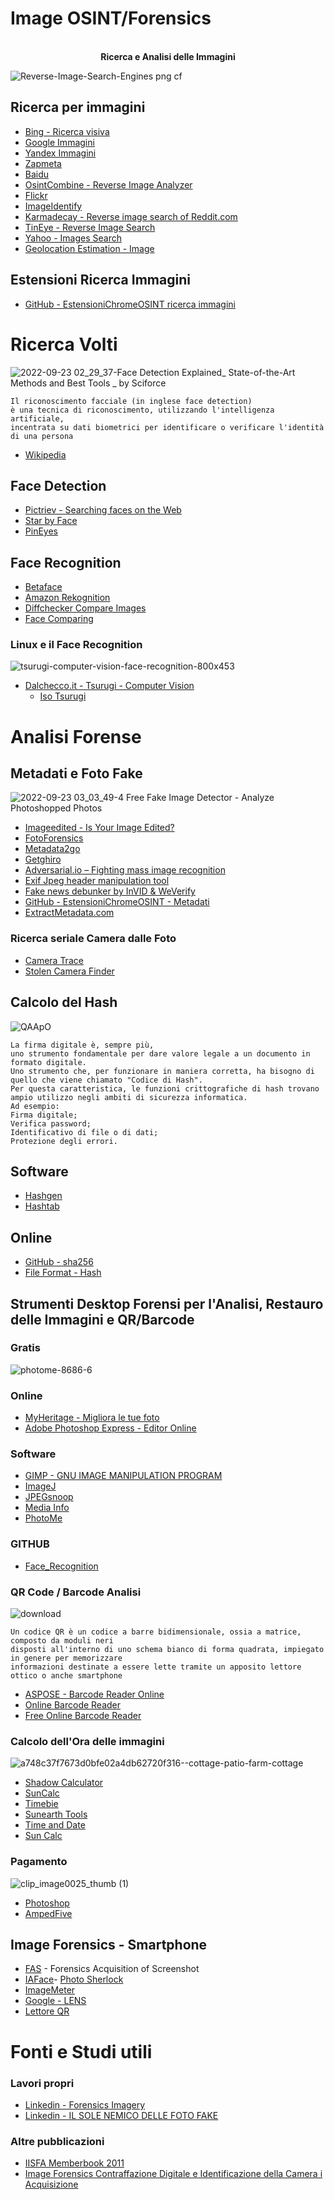 # Image OSINT/Forensics

<p align="center"><br><b> Ricerca e Analisi delle Immagini </b></p>


![Reverse-Image-Search-Engines png cf](https://user-images.githubusercontent.com/98583912/191872805-dafa7aa6-63dc-4542-a3ed-695ef1b64a0e.jpg)


## Ricerca per immagini
- [Bing - Ricerca visiva](https://www.bing.com/visualsearch?sklsharecode=4BHJRI&FORM=CLMRDR)
- [Google Immagini](https://images.google.com/)
- [Yandex Immagini](https://yandex.com/images/)
- [Zapmeta](https://www.zapmeta.com/)
- [Baidu](http://image.baidu.com/)
- [OsintCombine - Reverse Image Analyzer](https://www.osintcombine.com/reverse-image-analyzer)
- [Flickr](https://secure.flickr.com/)
- [ImageIdentify](https://www.imageidentify.com/)
- [Karmadecay - Reverse image search of Reddit.com](http://karmadecay.com/)
- [TinEye - Reverse Image Search](https://tineye.com/)
- [Yahoo - Images Search](https://images.search.yahoo.com/)
- [Geolocation Estimation - Image](https://labs.tib.eu/geoestimation/)

## Estensioni Ricerca Immagini
- [GitHub - EstensioniChromeOSINT ricerca immagini](https://github.com/CScorza/EstensioniChromeOSINT#ricerca-immagini)

# Ricerca Volti
![2022-09-23 02_29_37-Face Detection Explained_ State-of-the-Art Methods and Best Tools _ by Sciforce ](https://user-images.githubusercontent.com/98583912/191873265-de0d049f-16aa-4349-991f-2a8e054f702c.png)

```
Il riconoscimento facciale (in inglese face detection) 
è una tecnica di riconoscimento, utilizzando l'intelligenza artificiale, 
incentrata su dati biometrici per identificare o verificare l'identità di una persona
```
- [Wikipedia](https://it.wikipedia.org/wiki/Riconoscimento_facciale)


## Face Detection
- [Pictriev - Searching faces on the Web](http://www.pictriev.com/)
- [Star by Face](https://starbyface.com/)
- [PinEyes](https://pimeyes.com/en)

## Face Recognition
- [Betaface](https://betaface.com/demo_old.html)
- [Amazon Rekognition](https://eu-central-1.console.aws.amazon.com/rekognition/home?region=eu-central-1#/)
- [Diffchecker  Compare Images](https://www.diffchecker.com/image-diff/)
- [Face Comparing](https://www.faceplusplus.com/face-comparing/)

### Linux e il Face Recognition
![tsurugi-computer-vision-face-recognition-800x453](https://user-images.githubusercontent.com/98583912/191876985-ceb7162e-8e26-4ffd-82d1-dd37a62a761b.jpg)
- [Dalchecco.it - Tsurugi - Computer Vision](https://www.dalchecco.it/tsurugi-linux-lab-2019-1-download/)
   - [Iso Tsurugi](https://tsurugi-linux.org/downloads.php)

# Analisi Forense
## Metadati e Foto Fake
![2022-09-23 03_03_49-4 Free Fake Image Detector - Analyze Photoshopped Photos](https://user-images.githubusercontent.com/98583912/191875696-97fa0dcc-3f66-4af9-be43-3a65dc4096ff.jpg)

- [Imageedited - Is Your Image Edited?](http://imageedited.com/)
- [FotoForensics](https://fotoforensics.com/)
- [Metadata2go](https://www.metadata2go.com/)
- [Getghiro](http://www.getghiro.org/)
- [Adversarial.io – Fighting mass image recognition](https://adversarial.io/)
- [Exif Jpeg header manipulation tool](https://www.sentex.ca/~mwandel/jhead/)
- [Fake news debunker by InVID & WeVerify](https://chrome.google.com/webstore/detail/fake-news-debunker-by-inv/mhccpoafgdgbhnjfhkcmgknndkeenfhe?hl=it)
- [GitHub - EstensioniChromeOSINT - Metadati](https://github.com/CScorza/EstensioniChromeOSINT#metadati)
- [ExtractMetadata.com](https://www.extractmetadata.com/)

### Ricerca seriale Camera dalle Foto
- [Camera Trace](http://www.cameratrace.com/trace)
- [Stolen Camera Finder](https://www.stolencamerafinder.com/)

## Calcolo del Hash
![QAApO](https://user-images.githubusercontent.com/98583912/194880806-7c8b9a6c-c9fb-4df2-9904-172bbfa74a04.png)

```
La firma digitale è, sempre più, 
uno strumento fondamentale per dare valore legale a un documento in formato digitale. 
Uno strumento che, per funzionare in maniera corretta, ha bisogno di quello che viene chiamato "Codice di Hash".
Per questa caratteristica, le funzioni crittografiche di hash trovano ampio utilizzo negli ambiti di sicurezza informatica. 
Ad esempio:
Firma digitale;
Verifica password;
Identificativo di file o di dati;
Protezione degli errori.
```
## Software 
- [Hashgen](https://www.hashgen.it/)
- [Hashtab](https://hashtab.en.softonic.com/)

## Online 
- [GitHub - sha256](https://emn178.github.io/online-tools/sha256.html)
- [File Format - Hash](https://www.fileformat.info/tool/hash.htm)

## Strumenti Desktop Forensi per l'Analisi, Restauro delle Immagini e QR/Barcode

### Gratis
![photome-8686-6](https://user-images.githubusercontent.com/98583912/191875217-598f19b6-f93c-4a1a-ae56-4cc92aa77d80.jpg)

### Online
- [MyHeritage - Migliora le tue foto](https://www.myheritage.nl/photo-enhancer)
- [Adobe Photoshop Express - Editor Online](https://express.adobe.com/it-IT/sp/design/post/new?workflow=blank&startingMenu=photos&_branch_match_id=1099944024871950226&_branch_referrer=H4sIAAAAAAAAA8soKSkottLXT0zJT0otLkgsyi7ILy7RSywo0MvJzMvW9%2FYKCDVI8ciPyE8CAPtH04orAAAA)

### Software
- [GIMP - GNU IMAGE MANIPULATION PROGRAM](https://www.gimp.org/)
- [ImageJ](https://imagej.net/software/fiji/downloads)
- [JPEGsnoop](https://jpegsnoop.it.uptodown.com/windows)
- [Media Info](https://mediaarea.net/it/MediaInfo)
- [PhotoMe](https://www.photome.de/home_en.html)

### GITHUB
- [Face_Recognition](https://github.com/ageitgey/face_recognition)

### QR Code / Barcode Analisi
![download](https://user-images.githubusercontent.com/98583912/194751658-ae878ebf-636c-4f7d-abd2-33152c28e123.png)
```
Un codice QR è un codice a barre bidimensionale, ossia a matrice, composto da moduli neri 
disposti all'interno di uno schema bianco di forma quadrata, impiegato in genere per memorizzare 
informazioni destinate a essere lette tramite un apposito lettore ottico o anche smartphone
```
- [ASPOSE - Barcode Reader Online](https://products.aspose.app/barcode/recognize)
- [Online Barcode Reader](https://www.onlinebarcodereader.com/)
- [Free Online Barcode Reader](https://online-barcode-reader.inliteresearch.com/)


### Calcolo dell'Ora delle immagini
![a748c37f7673d0bfe02a4db62720f316--cottage-patio-farm-cottage](https://user-images.githubusercontent.com/98583912/194773925-fef825bb-76b9-43e8-9d2a-2d25cad5e7f1.jpg)

- [Shadow Calculator](http://shadowcalculator.eu)
- [SunCalc](https://www.suncalc.org/)
- [Timebie](http://www.timebie.com/index.php)
- [Sunearth Tools](https://www.sunearthtools.com/)
- [Time and Date](https://www.timeanddate.com/)
- [Sun Calc](https://www.suncalc.org/)

### Pagamento
![clip_image0025_thumb (1)](https://user-images.githubusercontent.com/98583912/191876099-16fb7e99-f888-4cd4-b306-cca7a776b03c.jpg)

- [Photoshop](https://www.adobe.com/it/creativecloud/photography.html?gclid=Cj0KCQjwj7CZBhDHARIsAPPWv3cQFwWNwDrJCibzem1GUrNIgVnyKA0-ud2gBwdDHQy-paRgBI71tJcaAvkVEALw_wcB&mv=search&mv=search&sdid=LZ32SYVR&ef_id=Cj0KCQjwj7CZBhDHARIsAPPWv3cQFwWNwDrJCibzem1GUrNIgVnyKA0-u[d2gBwdDHQy-p[aRgBI71tJcaAvkVEALw_wcB:G:s&s_kwcid=AL!3085!3!340641313435!e!!g!!photoshop!1457478956!59242745680)
- [AmpedFive](https://ampedsoftware.com/it/)

## Image Forensics - Smartphone
- [FAS](https://play.google.com/store/apps/details?id=com.fas.app&hl=it&gl=US) - Forensics Acquisition of Screenshot
- [IAFace](https://play.google.com/store/apps/details?id=tk.smh17.iaface&hl=it&gl=US)- [Photo Sherlock](https://play.google.com/store/apps/details?id=hippeis.com.photochecker&hl=it&gl=US)
- [ImageMeter](https://play.google.com/store/apps/details?id=de.dirkfarin.imagemeter&hl=it&gl=US)
- [Google - LENS](https://play.google.com/store/apps/details?id=com.google.ar.lens&hl=it&gl=US)
- [Lettore QR](https://play.google.com/store/apps/details?id=com.teacapps.barcodescanner&hl=it&gl=US)


# Fonti e Studi utili 
### Lavori propri
- [Linkedin - Forensics Imagery](https://www.linkedin.com/posts/scorzaosint01_forensics-imaginery-manucar-activity-6944889688990089216-aD2f?utm_source=share&utm_medium=member_desktop)
- [Linkedin - IL SOLE NEMICO DELLE FOTO FAKE](https://www.linkedin.com/posts/scorzaosint01_analisi-osint-image-il-sole-nemico-delle-activity-6992778053760266240-1UGg?utm_source=share&utm_medium=member_desktop)
### Altre pubblicazioni
- [IISFA Memberbook 2011](https://www.dmi.unict.it/~battiato/download/IISFAMemberbook2011.pdf) 
- [Image Forensics Contraffazione Digitale e Identificazione della Camera i Acquisizione](https://www.dmi.unict.it/~battiato/download/IISFA%202009%20004635290da42dce59000000.pdf)
